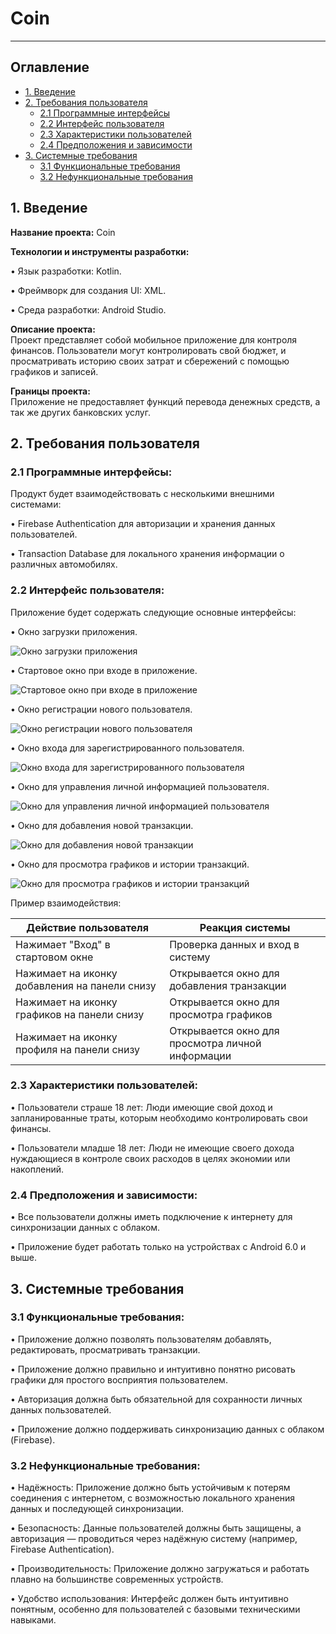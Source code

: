 # Coin
____

## **Оглавление**

- [1. Введение](#intro)
- [2. Требования пользователя](#user_requirements)
  - [2.1 Программные интерфейсы](#interfaces)
  - [2.2 Интерфейс пользователя](#ui)
  - [2.3 Характеристики пользователей](#user_characteristics)
  - [2.4 Предположения и зависимости](#assumptions)
- [3. Системные требования](#system_requirements)
  - [3.1 Функциональные требования](#functional_requirements)
  - [3.2 Нефункциональные требования](#non_functional_requirements)

<a name="intro"></a>
## **1. Введение**

**Название проекта:** Coin

**Технологии и инструменты разработки:**

•	Язык разработки: Kotlin.

•	Фреймворк для создания UI: XML.

•	Среда разработки: Android Studio.

**Описание проекта:**  
Проект представляет собой мобильное приложение для контроля финансов. Пользователи могут контролировать свой бюджет, и просматривать историю своих затрат и сбережений с помощью графиков и записей.

**Границы проекта:**  
Приложение не предоставляет функций перевода денежных средств, а так же других банковских услуг.

<a name="user_requirements"></a>
## **2. Требования пользователя**

<a name="interfaces"></a>
### **2.1 Программные интерфейсы:**

Продукт будет взаимодействовать с несколькими внешними системами:

• Firebase Authentication для авторизации и хранения данных пользователей.

• Transaction Database для локального хранения информации о различных автомобилях.

<a name="ui"></a>
### **2.2 Интерфейс пользователя:**

Приложение будет содержать следующие основные интерфейсы:

• Окно загрузки приложения.
  
  ![Окно загрузки приложения](https://github.com/IlyaLazowski/lab2_ZhTSRPO/blob/main/mocaps/load%20page.png)

• Стартовое окно при входе в приложение.
  
  ![Стартовое окно при входе в приложение](https://github.com/IlyaLazowski/lab2_ZhTSRPO/blob/main/mocaps/start%20page.png)

• Окно регистрации нового пользователя.
  
  ![Окно регистрации нового пользователя](https://github.com/IlyaLazowski/lab2_ZhTSRPO/blob/main/mocaps/registration%20page.png)

• Окно входа для зарегистрированного пользователя.
  
  ![Окно входа для зарегистрированного пользователя](https://github.com/IlyaLazowski/lab2_ZhTSRPO/blob/main/mocaps/sign%20page.png)

• Окно для управления личной информацией пользователя.
  
  ![Окно для управления личной информацией пользователя](https://github.com/IlyaLazowski/lab2_ZhTSRPO/blob/main/mocaps/profile%20page.png)

• Окно для добавления новой транзакции.
  
  ![Окно для добавления новой транзакции](https://github.com/IlyaLazowski/lab2_ZhTSRPO/blob/main/mocaps/transaction%20page.png)

• Окно для просмотра графиков и истории транзакций.
  
  ![Окно для просмотра графиков и истории транзакций](https://github.com/IlyaLazowski/lab2_ZhTSRPO/blob/main/mocaps/graphics%20page.png)

  Пример взаимодействия:

| Действие пользователя                          | Реакция системы                                               |
|------------------------------------------------|---------------------------------------------------------------|
| Нажимает "Вход" в стартовом окне            | Проверка данных и вход в систему                              |
| Нажимает на иконку добавления на панели снизу                       | Открывается окно для добавления транзакции      |
| Нажимает на иконку графиков на панели снизу        |Открывается окно для просмотра графиков   |
| Нажимает на иконку профиля на панели снизу                  | Открывается окно для просмотра личной информации               |

<a name="user_characteristics"></a>
### **2.3 Характеристики пользователей:**

•	Пользователи страше 18 лет: Люди имеющие свой доход и запланированные траты, которым необходимо контролировать свои финансы.

•	Пользователи младше 18 лет: Люди не имеющие своего дохода нуждающиеся в контроле своих расходов в целях экономии или накоплений.

<a name="assumptions"></a>
### **2.4 Предположения и зависимости:**

•	Все пользователи должны иметь подключение к интернету для синхронизации данных с облаком.

•	Приложение будет работать только на устройствах с Android 6.0 и выше.

<a name="system_requirements"></a>
## **3. Системные требования**

<a name="functional_requirements"></a>
### **3.1 Функциональные требования:**

• Приложение должно позволять пользователям добавлять, редактировать, просматривать транзакции.

• Приложение должно правильно и интуитивно понятно рисовать графики для простого восприятия пользователем.

• Авторизация должна быть обязательной для сохранности личных данных пользователей.

• Приложение должно поддерживать синхронизацию данных с облаком (Firebase).

<a name="non_functional_requirements"></a>
### **3.2 Нефункциональные требования:**

•	Надёжность: Приложение должно быть устойчивым к потерям соединения с интернетом, с возможностью локального хранения данных и последующей синхронизации.

•	Безопасность: Данные пользователей должны быть защищены, а авторизация — проводиться через надёжную систему (например, Firebase Authentication).

•	Производительность: Приложение должно загружаться и работать плавно на большинстве современных устройств.

•	Удобство использования: Интерфейс должен быть интуитивно понятным, особенно для пользователей с базовыми техническими навыками.
